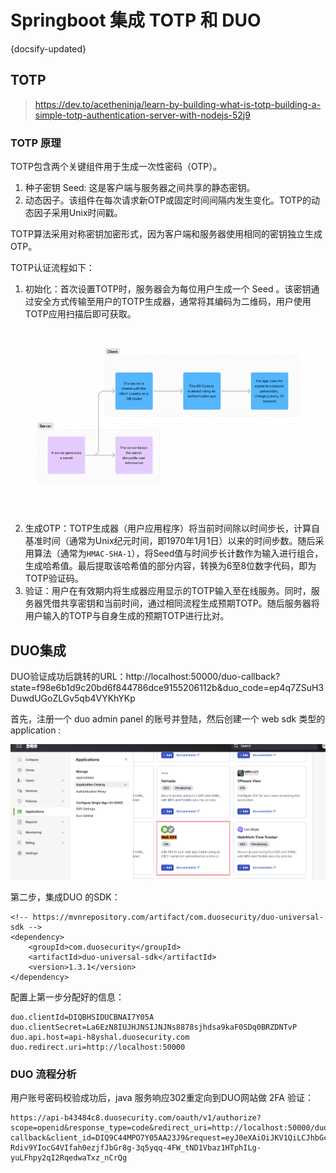 # Springboot 集成 TOTP 和 DUO
{docsify-updated}

## TOTP
> https://dev.to/acetheninja/learn-by-building-what-is-totp-building-a-simple-totp-authentication-server-with-nodejs-52j9

### TOTP 原理
TOTP包含两个关键组件用于生成一次性密码（OTP）。
1. 种子密钥 Seed: 这是客户端与服务器之间共享的静态密钥。
2. 动态因子。该组件在每次请求新OTP或固定时间间隔内发生变化。TOTP的动态因子采用Unix时间戳。

TOTP算法采用对称密钥加密形式，因为客户端和服务器使用相同的密钥独立生成OTP。

TOTP认证流程如下：
1. 初始化：首次设置TOTP时，服务器会为每位用户生成一个 Seed 。该密钥通过安全方式传输至用户的TOTP生成器，通常将其编码为二维码，用户使用TOTP应用扫描后即可获取。
<center><img src="pics/totp.webp" alt=""></center>

2. 生成OTP：TOTP生成器（用户应用程序）将当前时间除以时间步长，计算自基准时间（通常为Unix纪元时间，即1970年1月1日）以来的时间步数。随后采用算法（通常为`HMAC-SHA-1`），将Seed值与时间步长计数作为输入进行组合，生成哈希值。最后提取该哈希值的部分内容，转换为6至8位数字代码，即为TOTP验证码。
3. 验证：用户在有效期内将生成器应用显示的TOTP输入至在线服务。同时，服务器凭借共享密钥和当前时间，通过相同流程生成预期TOTP。随后服务器将用户输入的TOTP与自身生成的预期TOTP进行比对。

## DUO集成
DUO验证成功后跳转的URL：http://localhost:50000/duo-callback?state=f98e6b1d9c20bd6f844786dce9155206112b&duo_code=ep4q7ZSuH3DuwdUGoZLGv5qb4VYKhYKp

首先，注册一个 duo admin panel 的账号并登陆，然后创建一个 web sdk 类型的 application :
<center><img src="pics/duo.png" alt=""></center>

第二步，集成DUO 的SDK：
```
<!-- https://mvnrepository.com/artifact/com.duosecurity/duo-universal-sdk -->
<dependency>
    <groupId>com.duosecurity</groupId>
    <artifactId>duo-universal-sdk</artifactId>
    <version>1.3.1</version>
</dependency>
```

配置上第一步分配好的信息：
```
duo.clientId=DIQBHSIDUCBNAI7Y05A
duo.clientSecret=La6EzN8IUJHJNSIJNJNs8878sjhdsa9kaF0SDq0BRZDNTvP
duo.api.host=api-h8yshal.duosecurity.com
duo.redirect.uri=http://localhost:50000
```

### DUO 流程分析
用户账号密码校验成功后，java 服务响应302重定向到DUO网站做 2FA 验证：
```
https://api-b43484c8.duosecurity.com/oauth/v1/authorize?scope=openid&response_type=code&redirect_uri=http://localhost:50000/duo-callback&client_id=DIQ9C44MPO7Y05AA23J9&request=eyJ0eXAiOiJKV1QiLCJhbGciOiJIUzUxMiJ9.eyJkdW9fdW5hbWUiOiJhYWEiLCJzY29wZSI6Im9wZW5pZCIsInJlc3BvbnNlX3R5cGUiOiJjb2RlIiwicmVkaXJlY3RfdXJpIjoiaHR0cDovL2xvY2FsaG9zdDo1MDAwMC9kdW8tY2FsbGJhY2siLCJzdGF0ZSI6IjlhNjI1YTRiZjQ5MTk0MWRmY2IyN2Q4MTU5ZTA3ZTMyZjY4NSIsImV4cCI6MTc1ODA5NzUzOSwidXNlX2R1b19jb2RlX2F0dHJpYnV0ZSI6dHJ1ZSwiY2xpZW50X2lkIjoiRElROUM0NE1QTzdZMDVBQTIzSjkifQ.Zun-Rdiv9YIocG4VIfah0ezjfJbGr8g-3q5yqq-4FW_tND1Vbaz1HTphILg-yuLFhpy2qI2RqedwaTxz_nCrQg
```